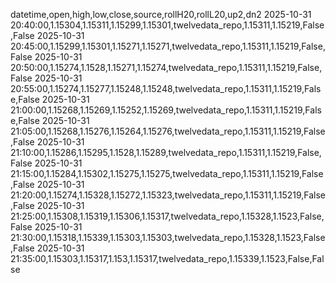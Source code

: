 datetime,open,high,low,close,source,rollH20,rollL20,up2,dn2
2025-10-31 20:40:00,1.15304,1.15311,1.15299,1.15301,twelvedata_repo,1.15311,1.15219,False,False
2025-10-31 20:45:00,1.15299,1.15301,1.15271,1.15271,twelvedata_repo,1.15311,1.15219,False,False
2025-10-31 20:50:00,1.15274,1.1528,1.15271,1.15274,twelvedata_repo,1.15311,1.15219,False,False
2025-10-31 20:55:00,1.15274,1.15277,1.15248,1.15248,twelvedata_repo,1.15311,1.15219,False,False
2025-10-31 21:00:00,1.15268,1.15269,1.15252,1.15269,twelvedata_repo,1.15311,1.15219,False,False
2025-10-31 21:05:00,1.15268,1.15276,1.15264,1.15276,twelvedata_repo,1.15311,1.15219,False,False
2025-10-31 21:10:00,1.15286,1.15295,1.1528,1.15289,twelvedata_repo,1.15311,1.15219,False,False
2025-10-31 21:15:00,1.15284,1.15302,1.15275,1.15275,twelvedata_repo,1.15311,1.15219,False,False
2025-10-31 21:20:00,1.15274,1.15328,1.15272,1.15323,twelvedata_repo,1.15311,1.15219,False,False
2025-10-31 21:25:00,1.15308,1.15319,1.15306,1.15317,twelvedata_repo,1.15328,1.1523,False,False
2025-10-31 21:30:00,1.15318,1.15339,1.15303,1.15303,twelvedata_repo,1.15328,1.1523,False,False
2025-10-31 21:35:00,1.15303,1.15317,1.153,1.15317,twelvedata_repo,1.15339,1.1523,False,False

